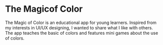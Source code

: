 # The Magicof Color

The Magic of Color is an educational app for young learners. Inspired from my interests in UI/UX designing, I wanted to share what I like with others. The app teaches the basic of colors and features mini games about the use of colors.
